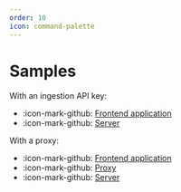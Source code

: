 ```yaml
---
order: 10
icon: command-palette
---
```


# Samples

With an ingestion API key: 

- :icon-mark-github: [Frontend application](https://github.com/workleap/wl-honeycomb-web/tree/main/samples/api-key/app)
- :icon-mark-github: [Server](https://github.com/workleap/wl-honeycomb-web/tree/main/samples/api-key/express-server)

With a proxy:

- :icon-mark-github: [Frontend application](https://github.com/workleap/wl-honeycomb-web/tree/main/samples/proxy/app)
- :icon-mark-github: [Proxy](https://github.com/workleap/wl-honeycomb-web/tree/main/samples/proxy/express-proxy)
- :icon-mark-github: [Server](https://github.com/workleap/wl-honeycomb-web/tree/main/samples/proxy/express-server)
